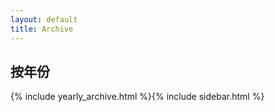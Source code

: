 ```yaml
---
layout: default
title: Archive
---
```



## 按年份
{% include yearly_archive.html %}{% include sidebar.html %}
